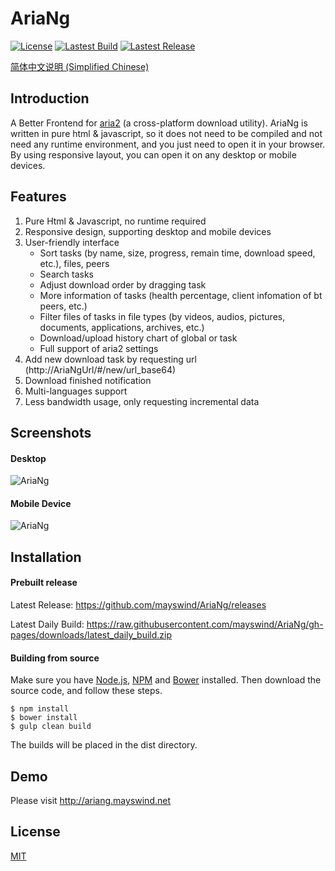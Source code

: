 # AriaNg
[![License](https://img.shields.io/github/license/mayswind/AriaNg.svg?style=flat)](https://github.com/mayswind/AriaNg/blob/master/LICENSE)
[![Lastest Build](https://img.shields.io/circleci/project/mayswind/AriaNg.svg?style=flat)](https://circleci.com/gh/mayswind/AriaNg/tree/master)
[![Lastest Release](https://img.shields.io/github/release/mayswind/AriaNg.svg?style=flat)](https://github.com/mayswind/AriaNg/releases)

[简体中文说明 (Simplified Chinese)](https://github.com/mayswind/AriaNg/blob/master/README-CHS.md)

## Introduction
A Better Frontend for [aria2](https://github.com/aria2/aria2) (a cross-platform download utility). AriaNg is written in pure html & javascript, so it does not need to be compiled and not need any runtime environment, and you just need to open it in your browser. By using responsive layout, you can open it on any desktop or mobile devices.

## Features
1. Pure Html & Javascript, no runtime required
2. Responsive design, supporting desktop and mobile devices
3. User-friendly interface
    * Sort tasks (by name, size, progress, remain time, download speed, etc.), files, peers
    * Search tasks
    * Adjust download order by dragging task
    * More information of tasks (health percentage, client infomation of bt peers, etc.)
    * Filter files of tasks in file types (by videos, audios, pictures, documents, applications, archives, etc.)
    * Download/upload history chart of global or task
    * Full support of aria2 settings
4. Add new download task by requesting url (http://AriaNgUrl/#/new/url_base64)
5. Download finished notification
6. Multi-languages support
7. Less bandwidth usage, only requesting incremental data

## Screenshots
#### Desktop
![AriaNg](https://raw.githubusercontent.com/mayswind/AriaNg/gh-pages/screenshots/desktop.png)
#### Mobile Device
![AriaNg](https://raw.githubusercontent.com/mayswind/AriaNg/gh-pages/screenshots/mobile.png)

## Installation
#### Prebuilt release
Latest Release: https://github.com/mayswind/AriaNg/releases

Latest Daily Build: https://raw.githubusercontent.com/mayswind/AriaNg/gh-pages/downloads/latest_daily_build.zip

#### Building from source
Make sure you have [Node.js](https://nodejs.org/), [NPM](https://www.npmjs.com/) and [Bower](https://bower.io/) installed. Then download the source code, and follow these steps.

    $ npm install
    $ bower install
    $ gulp clean build

The builds will be placed in the dist directory.

## Demo
Please visit http://ariang.mayswind.net

## License
[MIT](https://github.com/mayswind/AriaNg/blob/master/LICENSE)
